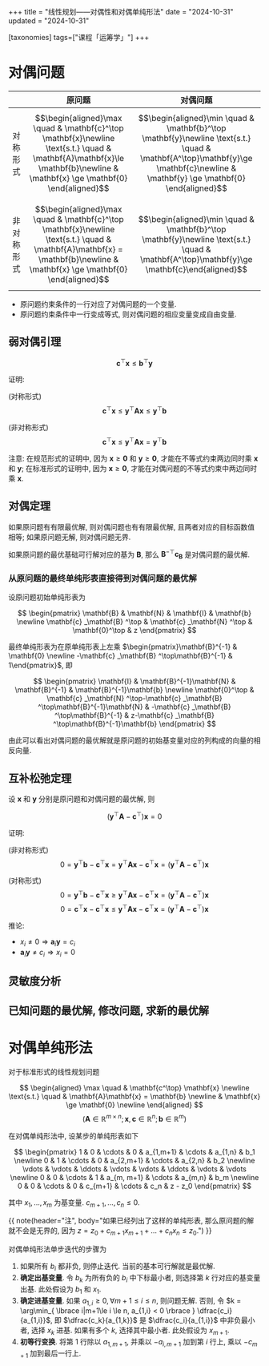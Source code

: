 +++
title = "线性规划——对偶性和对偶单纯形法"
date = "2024-10-31"
updated = "2024-10-31"

[taxonomies]
tags=["课程「运筹学」"]
+++


# 对偶问题

||原问题|对偶问题|
|-|-|-|
|对称形式|$$\begin{aligned}\max \quad & \mathbf{c}^\top \mathbf{x}\newline \text{s.t.} \quad & \mathbf{A}\mathbf{x}\le \mathbf{b}\newline & \mathbf{x} \ge \mathbf{0} \end{aligned}$$ | $$\begin{aligned}\min \quad & \mathbf{b}^\top \mathbf{y}\newline \text{s.t.} \quad & \mathbf{A^\top}\mathbf{y}\ge \mathbf{c}\newline & \mathbf{y} \ge \mathbf{0} \end{aligned}$$ |
|非对称形式|$$\begin{aligned}\max \quad & \mathbf{c}^\top \mathbf{x}\newline \text{s.t.} \quad & \mathbf{A}\mathbf{x} = \mathbf{b}\newline & \mathbf{x} \ge \mathbf{0} \end{aligned}$$|$$\begin{aligned}\min \quad & \mathbf{b}^\top \mathbf{y}\newline \text{s.t.} \quad & \mathbf{A^\top}\mathbf{y}\ge \mathbf{c}\end{aligned}$$|

- 原问题约束条件的一行对应了对偶问题的一个变量.
- 原问题约束条件中一行变成等式, 则对偶问题的相应变量变成自由变量. 

## 弱对偶引理

$$
\mathbf{c}^\top \mathbf{x} \le \mathbf{b}^\top \mathbf{y}
$$

证明: 

(对称形式)
$$
\mathbf{c}^\top\mathbf{x} \le \mathbf{y}^\top\mathbf{A}\mathbf{x} \le \mathbf{y}^\top \mathbf{b}
$$


(非对称形式)
$$
\mathbf{c}^\top\mathbf{x} \le \mathbf{y}^\top\mathbf{A}\mathbf{x} = \mathbf{y}^\top \mathbf{b}
$$

注意: 在规范形式的证明中, 因为 $\mathbf{x}\ge\mathbf{0}$ 和 $\mathbf{y}\ge\mathbf{0}$, 才能在不等式约束两边同时乘 $\mathbf{x}$ 和 $\mathbf{y}$; 在标准形式的证明中, 因为 $\mathbf{x}\ge\mathbf{0}$, 才能在对偶问题的不等式约束中两边同时乘 $\mathbf{x}$.

## 对偶定理

如果原问题有有限最优解, 则对偶问题也有有限最优解, 且两者对应的目标函数值相等; 如果原问题无解, 则对偶问题无界. 

如果原问题的最优基础可行解对应的基为 $\mathbf{B}$, 那么 $\mathbf{B}^{-\top}\mathbf{c}_\mathbf{B}$ 是对偶问题的最优解. 

### 从原问题的最终单纯形表直接得到对偶问题的最优解

设原问题初始单纯形表为 

$$
\begin{pmatrix}
\mathbf{B} & \mathbf{N} & \mathbf{I} & \mathbf{b} \newline
\mathbf{c} _\mathbf{B} ^\top & \mathbf{c} _\mathbf{N} ^\top & \mathbf{0}^\top & z
\end{pmatrix}
$$

最终单纯形表为在原单纯形表上左乘 $\begin{pmatrix}\mathbf{B}^{-1} & \mathbf{0} \newline -\mathbf{c} _\mathbf{B} ^\top\mathbf{B}^{-1} & 1\end{pmatrix}$, 即

$$
\begin{pmatrix}
\mathbf{I} & \mathbf{B}^{-1}\mathbf{N} & \mathbf{B}^{-1} & \mathbf{B}^{-1}\mathbf{b} \newline
\mathbf{0}^\top & \mathbf{c} _\mathbf{N} ^\top-\mathbf{c} _\mathbf{B} ^\top\mathbf{B}^{-1}\mathbf{N} & -\mathbf{c} _\mathbf{B} ^\top\mathbf{B}^{-1} & z-\mathbf{c} _\mathbf{B} ^\top\mathbf{B}^{-1}\mathbf{b}
\end{pmatrix}
$$

由此可以看出对偶问题的最优解就是原问题的初始基变量对应的列构成的向量的相反向量. 

## 互补松弛定理

设 $\mathbf{x}$ 和 $\mathbf{y}$ 分别是原问题和对偶问题的最优解, 则

$$(\mathbf{y}^\top\mathbf{A}-\mathbf{c}^\top)\mathbf{x}=0$$

证明:

(非对称形式)
$$0=\mathbf{y}^\top\mathbf{b}-\mathbf{c}^\top\mathbf{x}=\mathbf{y}^\top\mathbf{A}\mathbf{x}-\mathbf{c}^\top\mathbf{x} =(\mathbf{y}^\top\mathbf{A}-\mathbf{c}^\top)\mathbf{x}$$

(对称形式)
$$0=\mathbf{y}^\top\mathbf{b}-\mathbf{c}^\top\mathbf{x}\ge\mathbf{y}^\top\mathbf{A}\mathbf{x}-\mathbf{c}^\top\mathbf{x} =(\mathbf{y}^\top\mathbf{A}-\mathbf{c}^\top)\mathbf{x}$$
$$0=\mathbf{c}^\top\mathbf{x}-\mathbf{c}^\top\mathbf{x}\le\mathbf{y}^\top\mathbf{A}\mathbf{x} -\mathbf{c}^\top\mathbf{x} =(\mathbf{y}^\top\mathbf{A}-\mathbf{c}^\top)\mathbf{x}$$

推论:

- $x_i \ne 0 \Rightarrow \mathbf{a}_i \mathbf{y}=c_i$
- $\mathbf{a}_i \mathbf{y} \ne c_i \Rightarrow x_i = 0$

## 灵敏度分析

## 已知问题的最优解, 修改问题, 求新的最优解


# 对偶单纯形法

对于标准形式的线性规划问题

$$
\begin{aligned}
\max \quad & \mathbf{c^\top} \mathbf{x} \newline
\text{s.t.} \quad & \mathbf{A}\mathbf{x} = \mathbf{b} \newline
& \mathbf{x} \ge \mathbf{0} \newline
\end{aligned}
$$
$$
(\mathbf{A} \in \mathbb{R}^{m\times n}; \mathbf{x}, \mathbf{c} \in \mathbb{R}^n;\mathbf{b} \in \mathbb{R}^m)
$$

在对偶单纯形法中, 设某步的单纯形表如下

$$
\begin{pmatrix}
1 & 0 & \cdots & 0 & a_{1,m+1} & \cdots & a_{1,n} & b_1 \newline
0 & 1 & \cdots & 0 & a_{2,m+1} & \cdots & a_{2,n} & b_2 \newline
\vdots & \vdots & \ddots & \vdots & \vdots & \ddots & \vdots & \vdots \newline
0 & 0 & \cdots & 1 & a_{m, m+1} & \cdots & a_{m,n} & b_m \newline
0 & 0 & \cdots & 0 & c_{m+1} & \cdots & c_n & z - z_0
\end{pmatrix}
$$

其中 $x_1, \dots, x_m$ 为基变量. $c_{m+1}, \dots, c_n \le 0$.

{{ note(header="注", body="如果已经列出了这样的单纯形表, 那么原问题的解就不会是无界的, 因为 $z = z_0 + c_{m+1}x_{m+1} + \dots + c_n x_n \le z_0$.") }}

对偶单纯形法单步迭代的步骤为

1. 如果所有 $b_i$ 都非负, 则停止迭代. 当前的基本可行解就是最优解. 
2. **确定出基变量**. 令 $b_k$ 为所有负的 $b_i$ 中下标最小者, 则选择第 $k$ 行对应的基变量出基. 此处假设为 $b_1$ 和 $x_1$.
3. **确定进基变量**. 如果 $a_{1,i} \ge 0, \forall m+1 \le i \le n$, 则问题无解. 否则, 令 $k = \arg\min_{ \lbrace i|m+1\le i \le n, a_{1,i} < 0 \rbrace } \dfrac{c_i}{a_{1,i}}$, 即 $\dfrac{c_k}{a_{1,k}}$ 是 $\dfrac{c_i}{a_{1,i}}$ 中非负最小者, 选择 $x_k$ 进基. 如果有多个 $k$, 选择其中最小者. 此处假设为 $x_{m+1}$.
4. **初等行变换**. 将第 $1$ 行除以 $a_{1,m+1}$, 并乘以 $-a_{i, m+1}$ 加到第 $i$ 行上, 乘以 $-c_{m+1}$ 加到最后一行上. 